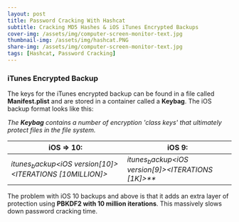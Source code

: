 ```yaml
---
layout: post
title: Password Cracking With Hashcat
subtitle: Cracking MD5 Hashes & iOS iTunes Encrypted Backups
cover-img: /assets/img/computer-screen-monitor-text.jpg
thumbnail-img: /assets/img/hashcat.PNG
share-img: /assets/img/computer-screen-monitor-text.jpg
tags: [Hashcat, Password Cracking]
---
```




### iTunes Encrypted Backup

The keys for the iTunes encrypted backup can be found in a file called **Manifest.plist** and are stored in a container called a **Keybag**. The iOS backup format looks like this:

_The **Keybag** contains a number of encryption 'class keys' that ultimately protect files in the file system._

iOS => 10: | iOS 9:
------------ | -------------
$itunes_backup$*<iOS version[10]>*<WPKY>*<ITERATIONS [10MILLION]>*<SALT>*<DPIC>*<DPSL> | _$itunes_backup$*<iOS version[9]>*<WPKY>*<ITERATIONS [1K]>*<SALT>**_

The problem with iOS 10 backups and above is that it adds an extra layer of protection using **PBKDF2 with 10 million iterations**. This massively slows down password cracking time. 
